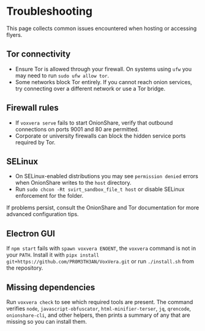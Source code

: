 # Troubleshooting

This page collects common issues encountered when hosting or accessing flyers.

## Tor connectivity
- Ensure Tor is allowed through your firewall. On systems using `ufw` you may need to run `sudo ufw allow tor`.
- Some networks block Tor entirely. If you cannot reach onion services, try connecting over a different network or use a Tor bridge.

## Firewall rules
- If `voxvera serve` fails to start OnionShare, verify that outbound connections on ports 9001 and 80 are permitted.
- Corporate or university firewalls can block the hidden service ports required by Tor.

## SELinux
- On SELinux-enabled distributions you may see `permission denied` errors when OnionShare writes to the `host` directory.
- Run `sudo chcon -Rt svirt_sandbox_file_t host` or disable SELinux enforcement for the folder.

If problems persist, consult the OnionShare and Tor documentation for more advanced configuration tips.

## Electron GUI
If `npm start` fails with `spawn voxvera ENOENT`, the `voxvera` command is not in your `PATH`. Install it with `pipx install git+https://github.com/PR0M3TH3AN/VoxVera.git` or run `./install.sh` from the repository.

## Missing dependencies
Run `voxvera check` to see which required tools are present. The command verifies
`node`, `javascript-obfuscator`, `html-minifier-terser`, `jq`, `qrencode`,
`onionshare-cli`, and other helpers, then prints a summary of any that are
missing so you can install them.
